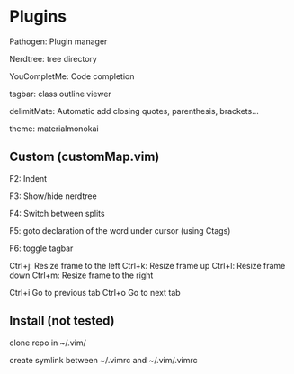 # Plugins

Pathogen: Plugin manager

Nerdtree: tree directory

YouCompletMe: Code completion

tagbar: class outline viewer

delimitMate: Automatic add closing quotes, parenthesis, brackets...

theme: materialmonokai

## Custom (customMap.vim)
F2: Indent

F3: Show/hide nerdtree

F4: Switch between splits

F5: goto declaration of the word under cursor (using Ctags)

F6: toggle tagbar

Ctrl+j: Resize frame to the left
Ctrl+k: Resize frame up
Ctrl+l: Resize frame down
Ctrl+m: Resize frame to the right

Ctrl+i Go to previous tab 
Ctrl+o Go to next tab

## Install (not tested)

clone repo in ~/.vim/

create symlink between ~/.vimrc and ~/.vim/.vimrc
